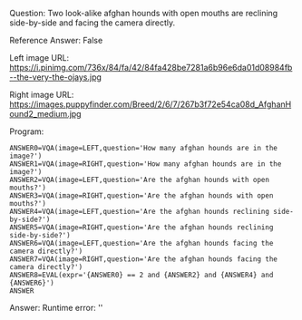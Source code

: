 Question: Two look-alike afghan hounds with open mouths are reclining side-by-side and facing the camera directly.

Reference Answer: False

Left image URL: https://i.pinimg.com/736x/84/fa/42/84fa428be7281a6b96e6da01d08984fb--the-very-the-ojays.jpg

Right image URL: https://images.puppyfinder.com/Breed/2/6/7/267b3f72e54ca08d_AfghanHound2_medium.jpg

Program:

```
ANSWER0=VQA(image=LEFT,question='How many afghan hounds are in the image?')
ANSWER1=VQA(image=RIGHT,question='How many afghan hounds are in the image?')
ANSWER2=VQA(image=LEFT,question='Are the afghan hounds with open mouths?')
ANSWER3=VQA(image=RIGHT,question='Are the afghan hounds with open mouths?')
ANSWER4=VQA(image=LEFT,question='Are the afghan hounds reclining side-by-side?')
ANSWER5=VQA(image=RIGHT,question='Are the afghan hounds reclining side-by-side?')
ANSWER6=VQA(image=LEFT,question='Are the afghan hounds facing the camera directly?')
ANSWER7=VQA(image=RIGHT,question='Are the afghan hounds facing the camera directly?')
ANSWER8=EVAL(expr='{ANSWER0} == 2 and {ANSWER2} and {ANSWER4} and {ANSWER6}')
ANSWER
```
Answer: Runtime error: ''

